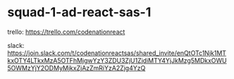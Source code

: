 # squad-1-ad-react-sas-1

trello: https://trello.com/codenationreact

slack: https://join.slack.com/t/codenationreactsas/shared_invite/enQtOTc1Njk1MTkxOTY4LTkxMzA5OTFhMjgwYzY3ZDU3ZjU1ZjdiMTY4YjJkMzg5MDkxOWU5OWMzYjY2ODMyMjkxZjAzZmRiYzA2Zjg4YzQ
